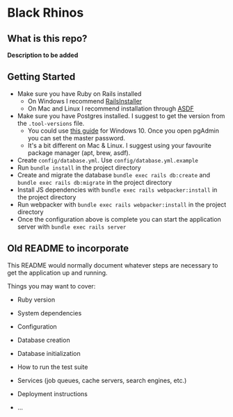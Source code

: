 # Black Rhinos

## What is this repo?

**Description to be added**

## Getting Started

- Make sure you have Ruby on Rails installed
  - On Windows I recommend [RailsInstaller](http://railsinstaller.org)
  - On Mac and Linux I recommend installation through [ASDF](https://github.com/asdf-vm/asdf)
- Make sure you have Postgres installed. I suggest to get the version from the `.tool-versions` file.
  - You could use [this guide](https://learnsql.com/blog/how-to-install-postgresql-on-windows-in-5-minutes/) for Windows 10. Once you open pgAdmin you can set the master password.
  - It's a bit different on Mac & Linux. I suggest using your favourite package manager (apt, brew, asdf).
- Create `config/database.yml`. Use `config/database.yml.example`
- Run `bundle install` in the project directory
- Create and migrate the database `bundle exec rails db:create` and `bundle exec rails db:migrate` in the project directory
- Install JS dependencies with `bundle exec rails webpacker:install` in the project directory
- Run webpacker with `bundle exec rails webpacker:install` in the project directory
- Once the configuration above is complete you can start the application server with `bundle exec rails server`

## Old README to incorporate

This README would normally document whatever steps are necessary to get the
application up and running.

Things you may want to cover:

* Ruby version

* System dependencies

* Configuration

* Database creation

* Database initialization

* How to run the test suite

* Services (job queues, cache servers, search engines, etc.)

* Deployment instructions

* ...
